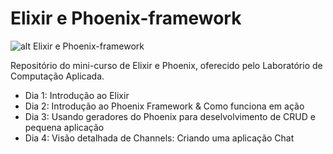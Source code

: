 # Elixir e Phoenix-framework

![alt Elixir e Phoenix-framework](https://blog.carbonfive.com/wp-content/uploads/2016/04/phoenix-elixir-1.png)


Repositório do mini-curso de Elixir e Phoenix, oferecido pelo Laboratório de Computação Aplicada.

* Dia 1: Introdução ao Elixir
* Dia 2: Introdução ao Phoenix Framework & Como funciona em ação
* Dia 3: Usando geradores do Phoenix para deselvolvimento de CRUD e pequena aplicação
* Dia 4: Visão detalhada de Channels: Criando uma aplicação Chat
